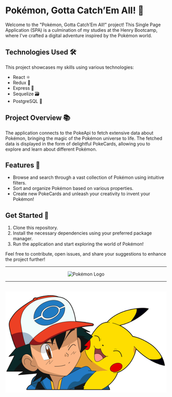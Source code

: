 # Pokémon, Gotta Catch’Em All! 🚀

Welcome to the "Pokémon, Gotta Catch’Em All!" project! This Single Page Application (SPA) is a culmination of my studies at the Henry Bootcamp, where I've crafted a digital adventure inspired by the Pokémon world.

## Technologies Used 🛠️

This project showcases my skills using various technologies:

- React ⚛️
- Redux 🔄
- Express 🚂
- Sequelize 🗃️
- PostgreSQL 🐘

## Project Overview 📚

The application connects to the PokeApi to fetch extensive data about Pokémon, bringing the magic of the Pokémon universe to life. The fetched data is displayed in the form of delightful PokeCards, allowing you to explore and learn about different Pokémon.

## Features 🌟

- Browse and search through a vast collection of Pokémon using intuitive filters.
- Sort and organize Pokémon based on various properties.
- Create new PokeCards and unleash your creativity to invent your Pokémon!

## Get Started 🚀

1. Clone this repository.
2. Install the necessary dependencies using your preferred package manager.
3. Run the application and start exploring the world of Pokémon!

Feel free to contribute, open issues, and share your suggestions to enhance the project further!

---

<p align="center">
  <img src="https://upload.wikimedia.org/wikipedia/commons/thumb/9/98/International_Pok%C3%A9mon_logo.svg/2560px-International_Pok%C3%A9mon_logo.svg.png" alt="Pokémon Logo">
</p>


---

<br />

<img src="./pokemon.png" alt="" />
